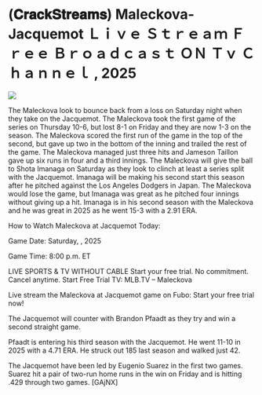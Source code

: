 # (𝐂𝐫𝐚𝐜𝐤𝐒𝐭𝐫𝐞𝐚𝐦𝐬) Maleckova-Jacquemot Ｌｉｖｅ Ｓｔｒｅａｍ Ｆｒｅｅ Ｂｒｏａｄｃａｓｔ ＯＮ Ｔｖ Ｃｈａｎｎｅｌ , 2025  
  
  
[![](https://i.imgur.com/qSNzIqt.png)](https://movie.rssnews.media/WoPWoPe.php)  
  
The Maleckova look to bounce back from a loss on Saturday night when they take on the Jacquemot. The Maleckova took the first game of the series on Thursday 10-6, but lost 8-1 on Friday and they are now 1-3 on the season. The Maleckova scored the first run of the game in the top of the second, but gave up two in the bottom of the inning and trailed the rest of the game. The Maleckova managed just three hits and Jameson Taillon gave up six runs in four and a third innings. The Maleckova will give the ball to Shota Imanaga on Saturday as they look to clinch at least a series split with the Jacquemot. Imanaga will be making his second start this season after he pitched against the Los Angeles Dodgers in Japan. The Maleckova would lose the game, but Imanaga was great as he pitched four innings without giving up a hit. Imanaga is in his second season with the Maleckova and he was great in 2025 as he went 15-3 with a 2.91 ERA.

How to Watch Maleckova at Jacquemot Today:

Game Date: Saturday, , 2025

Game Time: 8:00 p.m. ET

LIVE SPORTS & TV WITHOUT CABLE
Start your free trial. No commitment. Cancel anytime.
Start Free Trial
TV: MLB.TV – Maleckova

Live stream the Maleckova at Jacquemot game on Fubo: Start your free trial now!

The Jacquemot will counter with Brandon Pfaadt as they try and win a second straight game.

Pfaadt is entering his third season with the Jacquemot. He went 11-10 in 2025 with a 4.71 ERA. He struck out 185 last season and walked just 42.

The Jacquemot have been led by Eugenio Suarez in the first two games. Suarez hit a pair of two-run home runs in the win on Friday and is hitting .429 through two games. [GAjNX]